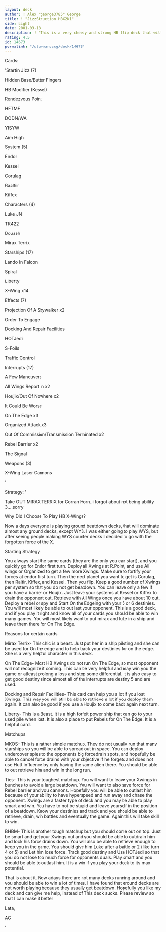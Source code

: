 ```yaml
---
layout: deck
author: ! Alex "george3785" George
title: ! "JizzStruction HBX2K1"
side: Light
date: 2001-03-18
description: ! "This is a very cheesy and strong HB flip deck that will win a lot of games"
rating: 4.5
id: 14673
permalink: "/starwarsccg/deck/14673"
---
```

Cards: 

'Startin Jizz (7)

Hidden Base/Butter Fingers

HB Modifier (Kessel)

Rendezvous Point

HFTMF

DODN/WA

YISYW

Aim High


System (5)

Endor

Kessel

Corulag

Raaltiir

Kiffex


Characters (4)

Luke JN

TK422

Boussh

Mirax Terrix


Starships (17)

Lando In Falcon

Spiral

Liberty

X-Wing x14


Effects (7)

Projection Of A Skywalker x2

Order To Engage

Docking And Repair Facilities

HOTJedi

S-Foils

Traffic Control


Interrupts (17)

A Few Maneuvers

All Wings Report In x2

Houjix/Out Of Nowhere x2

It Could Be Worse

On The Edge x3

Organized Attack x3

Out Of Commission/Transmission Terminated x2

Rebel Barrier x2

The Signal


Weapons (3)

X-Wing Laser Cannons




'

Strategy: '

Take OUT MIRAX TERRIX for Corran Horn..i forgot about not being ability 3....sorry


Why Did I Choose To Play HB X-Wings?

Now a days everyone is playing ground beatdown decks, that will dominate almost any ground decks, except WYS. I was either going to play WYS, but after seeing people making WYS counter decks I decided to go with the forgotten force of the X.


Starting Strategy

You always start the same cards (they are the only you can start), and you quickly go for Endor first turn. Deploy all Xwings at R.Point, and use All wings or Organized to get a few more Xwings. Make sure to fortify your forces at endor first turn. Then the next planet you want to get is Corulag, then Raltir, Kiffex, and Kessel. Then you flip. Keep a good number of Xwings per system so that you do not get beatdown. You can leave only a few if you have a barrier or Houjix. Just leave your systems at Kessel or Kiffex to drain the opponent out. Retrieve with All Wings once you have about 10 out. Deploy a rebel or spy and Start On the Edgeing with your 5 or 6 destinies. You will most likely be able to out last your opponent. This is a good deck, and if you play it right and know all of your cards you should be able to win many games. You will most likely want to put mirax and luke in a ship and leave them there for On The Edge. 


Reasons for certain cards

Mirax Terrix- This chic is a beast. Just put her in a ship piloting and she can be used for On the edge and to help track your destinies for on the edge. She is a very helpful character in this deck.


On The Edge- Most HB Xwings do not run On The Edge, so most opponent will not recognize it coming. This can be very helpful and may win you the game or atleast prolong a loss and stop some differential. It is also easy to get good destiny since almost all of the interrupts are destiny 5 and are used.


Docking and Repair Facilities- This card can help you a lot if you lost Xwings. This way you will still be able to retrieve a lot if you deploy them again. It can also be good if you use a Houjix to come back again next turn.


Liberty- This is a Beast. It is a high forfeit power ship that can go to your used pile when lost. It is also a place to put Rebels for On The Edge. It is a helpful card.


Matchups

MKOS- This is a rather simple matchup. They do not usually run that many starships so you will be able to spread out in space. You can deploy undercover spies to the opponents big forcedrain spots, and hopefully be able to cancel force drains with your objective if he forgets and does not use Hutt influence by only having the same alien there. You should be able to out retrieve him and win in the long run.


Ties- This is your toughest matchup. You will want to leave your Xwings in bunches to avoid a large beatdown. You will want to also save force for Rebel barrier and you cannons. Hopefully you will be able to outlast him because of your ability to have hyperspeed and run away and chase the opponent. Xwings are a faster type of deck and you may be able to play smart and win. You have to not be stupid and leave yourself in the position of a beatdown. Know your destinies and track and you should be able to retrieve, drain, win battles and eventually the game. Again this will take skill to win.


BHBM- This is another tough matchup but you should come out on top. Just be smart and get your Xwings out and you should be able to outdrain him and lock his force drains down. You will also be able to retrieve enough to keep you in the game. You should give him Luke after a battle or 2 (like turn 4 or 5) and Let him lose force. Track good destiny and Use HOTJedi so that you do not lose too much force for opponents duals. Play smart and you should be able to outlast him. It is a win if you play your deck to its max potential.


That is about it. Now adays there are not many decks running around and you should be able to win a lot of times. I have found that ground decks are not worth playing because they usually get beatdown. Hopefully you like my deck and can give me help, instead of This deck sucks. Please review so that I can make it better


Lata,

AG

'
